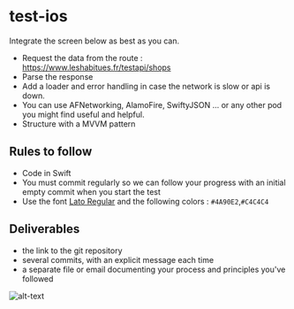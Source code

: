 # test-ios

Integrate the screen below as best as you can.

- Request the data from the route : https://www.leshabitues.fr/testapi/shops
- Parse the response
- Add a loader and error handling in case the network is slow or api is down.
- You can use AFNetworking, AlamoFire, SwiftyJSON ... or any other pod you might find useful and helpful.
- Structure with a MVVM pattern

## Rules to follow
- Code in Swift
- You must commit regularly so we can follow your progress with an initial empty commit when you start the test
- Use the font [Lato Regular](https://fonts.google.com/specimen/Lato) and the following colors : `#4A90E2`,`#C4C4C4`

## Deliverables

- the link to the git repository
- several commits, with an explicit message each time
- a separate file or email documenting your process and principles you've followed

![alt-text](https://s3.eu-west-3.amazonaws.com/lh-prod-static/img/job/test-mobile-view.png )
